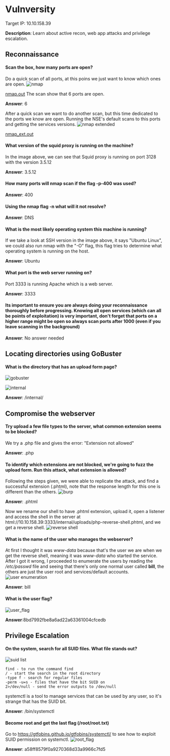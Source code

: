# Vulnversity
Target IP: 10.10.158.39

**Description**: Learn about active recon, web app attacks and privilege escalation.

## Reconnaissance
#### Scan the box, how many ports are open?
Do a quick scan of all ports, at this poins we just want to know which ones are open.
![nmap](./images/nmap.png)

[nmap.out](./nmap.out)
The scan show that 6 ports are open.

**Answer**: 6

After a quick scan we want to do another scan, but this time dedicated to the ports we know are open. Running the NSE's default scans to this ports and getting the services versions.
![nmap extended](./images/nmap_ext.png)

[nmap_ext.out](./nmap_ext.out) 

#### What version of the squid proxy is running on the machine?
In the image above, we can see that Squid proxy is running on port 3128 with the version 3.5.12

**Answer**: 3.5.12

#### How many ports will nmap scan if the flag -p-400 was used?
**Answer**: 400

#### Using the nmap flag -n what will it not resolve?
**Answer**: DNS

#### What is the most likely operating system this machine is running?
If we take a look at SSH version in the image above, it says "Ubuntu Linux", we could also run nmap with the "-O" flag, this flag tries to determine what operating system is running on the host.

**Answer**: Ubuntu

#### What port is the web server running on?
Port 3333 is running Apache which is a web server.

**Answer**: 3333

#### Its important to ensure you are always doing your reconnaissance thoroughly before progressing. Knowing all open services (which can all be points of exploitation) is very important, don't forget that ports on a higher range might be open so always scan ports after 1000 (even if you leave scanning in the background)
**Answer**: No answer needed

## Locating directories using GoBuster
#### What is the directory that has an upload form page?
![gobuster](./images/gobuster.png)

![internal](./images/internal_dir.png)

**Answer**: /internal/

## Compromise the webserver
#### Try upload a few file types to the server, what common extension seems to be blocked? 
We try a .php file and gives the error: "Extension not allowed"

**Answer**: .php

#### To identify which extensions are not blocked, we're going to fuzz the upload form. Run this attack, what extension is allowed?
Following the steps given, we were able to replicate the attack, and find a successful extension (.phtml), note that the response length for this one is different than the others.
![burp](./images/burp.png)

**Answer**: .phtml

Now we rename our shell to have .phtml extension, upload it, open a listener and access the shell in the server at html://10.10.158.39:3333/internal/uploads/php-reverse-shell.phtml, and we get a reverse shell.
![reverse shell](./images/reverse_shell.png)

#### What is the name of the user who manages the webserver?
At first I thought it was *www-data* because that's the user we are when we get the reverse shell, meaning it was *www-data* who started the service. After I got it wrong, I proceeded to enumerate the users by reading the */etc/passwd* file and seeing that there's only one normal user called **bill**, the others are just the user root and services/default accounts.
![user enumeration](./images/passwd.png)

**Answer**: bill

#### What is the user flag?
![user_flag](./images/user_flag.png)

**Answer**:8bd7992fbe8a6ad22a63361004cfcedb

## Privilege Escalation
#### On the system, search for all SUID files. What file stands out?
![suid list](./images/suid_list.png)
```
find - to run the command find
/ - start the search in the root directory
-type f - search for regular files
-perm -u=s - files that have the bit SUID on
2>/dev/null - send the error outputs to /dev/null
```
systemctl is a tool to manage services that can be used by any user, so it's strange that has the SUID bit.

**Answer**: /bin/systemctl

#### Become root and get the last flag (/root/root.txt)
Go to https://gtfobins.github.io/gtfobins/systemctl/ to see how to exploit SUID permission on systemctl.
![root_flag](./images/root_flag.png)

**Answer**: a58ff8579f0a9270368d33a9966c7fd5
